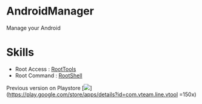 # AndroidManager
Manage your Android

# Skills
* Root Access : [RootTools](https://github.com/Stericson/RootTools)
* Root Command : [RootShell](https://github.com/Stericson/RootShell)

Previous version on Playstore
[<img src="https://play.google.com/intl/en_us/badges/images/generic/en_badge_web_generic.png">](https://play.google.com/store/apps/details?id=com.vteam.line.vtool =150x)
